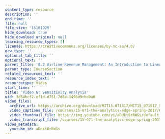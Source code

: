 ```yaml
---
content_type: resource
description: ''
end_time: ''
file: null
file_size: '15101929'
hide_download: true
hide_download_original: null
learning_resource_types: []
license: https://creativecommons.org/licenses/by-nc-sa/4.0/
ocw_type: ''
optional_tab_title: ''
optional_text: ''
parent_title: '8.2 Airline Revenue Management: An Introduction to Linear Optimization '
parent_type: CourseSection
related_resources_text: ''
resource_index_text: ''
resourcetype: Video
start_time: ''
title: 'Video 6: Sensitivity Analysis'
uid: 3d54bcf2-ef1d-d751-7d8a-1496d9cbd0a0
video_files:
  archive_url: https://archive.org/download/MIT15.071S17/MIT15_071S17_Session_8.2.10_300k.mp4
  video_captions_file: /courses/15-071-the-analytics-edge-spring-2017/600e80bb84e15bb09e12baba2f56599e_aDdkt8rRWGs.vtt
  video_thumbnail_file: https://img.youtube.com/vi/aDdkt8rRWGs/default.jpg
  video_transcript_file: /courses/15-071-the-analytics-edge-spring-2017/78552b8bfe538f2496938d46c90b09f9_aDdkt8rRWGs.pdf
video_metadata:
  youtube_id: aDdkt8rRWGs
---
```

